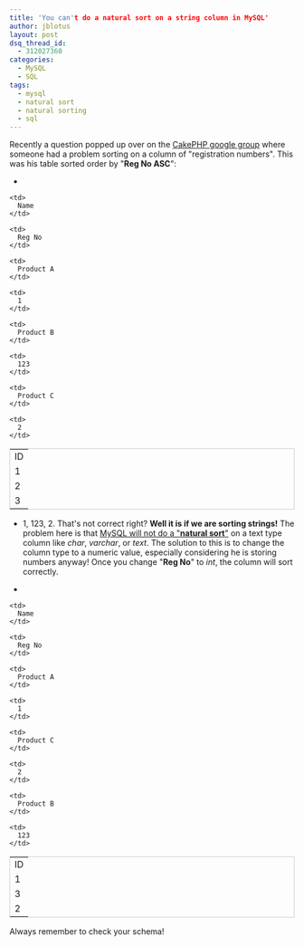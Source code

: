 ```yaml
---
title: 'You can't do a natural sort on a string column in MySQL'
author: jblotus
layout: post
dsq_thread_id:
  - 312027360
categories:
  - MySQL
  - SQL
tags:
  - mysql
  - natural sort
  - natural sorting
  - sql
---
```

Recently a question popped up over on the [CakePHP google group][1] where someone had a problem sorting on a column of "registration numbers". This was his table sorted order by "**Reg No ASC**":

-

<table style="border: 1px solid #ccc;">
  <tr>
    <td>
      ID
    </td>

    <td>
      Name
    </td>

    <td>
      Reg No
    </td>
  </tr>

  <tr>
    <td>
      1
    </td>

    <td>
      Product A
    </td>

    <td>
      1
    </td>
  </tr>

  <tr>
    <td>
      2
    </td>

    <td>
      Product B
    </td>

    <td>
      123
    </td>
  </tr>

  <tr>
    <td>
      3
    </td>

    <td>
      Product C
    </td>

    <td>
      2
    </td>
  </tr>
</table>

- 1, 123, 2. That's not correct right? **Well it is if we are sorting strings!** The problem here is that [MySQL will not do a "**natural sort**"][2] on a text type column like *char*, *varchar*, or *text*. The solution to this is to change the column type to a numeric value, especially considering he is storing numbers anyway! Once you change "**Reg No**" to *int*, the column will sort correctly.

-

<table style="border: 1px solid #ccc;">
  <tr>
    <td>
      ID
    </td>

    <td>
      Name
    </td>

    <td>
      Reg No
    </td>
  </tr>

  <tr>
    <td>
      1
    </td>

    <td>
      Product A
    </td>

    <td>
      1
    </td>
  </tr>

  <tr>
    <td>
      3
    </td>

    <td>
      Product C
    </td>

    <td>
      2
    </td>
  </tr>

  <tr>
    <td>
      2
    </td>

    <td>
      Product B
    </td>

    <td>
      123
    </td>
  </tr>
</table>

Always remember to check your schema!

 [1]: http://groups.google.com/group/cake-php/browse_thread/thread/5c6440a91795ec2d#
 [2]: http://stackoverflow.com/questions/153633/natural-sort-in-mysql
